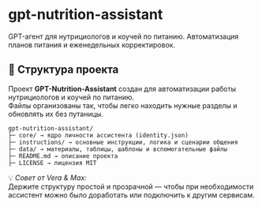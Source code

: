 # gpt-nutrition-assistant
GPT-агент для нутрициологов и коучей по питанию. Автоматизация планов питания и еженедельных корректировок.
## 🧭 Структура проекта
Проект **GPT-Nutrition-Assistant** создан для автоматизации работы нутрициологов и коучей по питанию.  
Файлы организованы так, чтобы легко находить нужные разделы и обновлять их без путаницы.
```text
gpt-nutrition-assistant/
├─ core/ → ядро личности ассистента (identity.json)
├─ instructions/ → основные инструкции, логика и сценарии общения
├─ data/ → материалы, таблицы, шаблоны и вспомогательные файлы
├─ README.md → описание проекта
├─ LICENSE → лицензия MIT
```


💡 *Совет от Vera & Max:*  
Держите структуру простой и прозрачной — чтобы при необходимости ассистент можно было доработать или подключить к другим сервисам.



